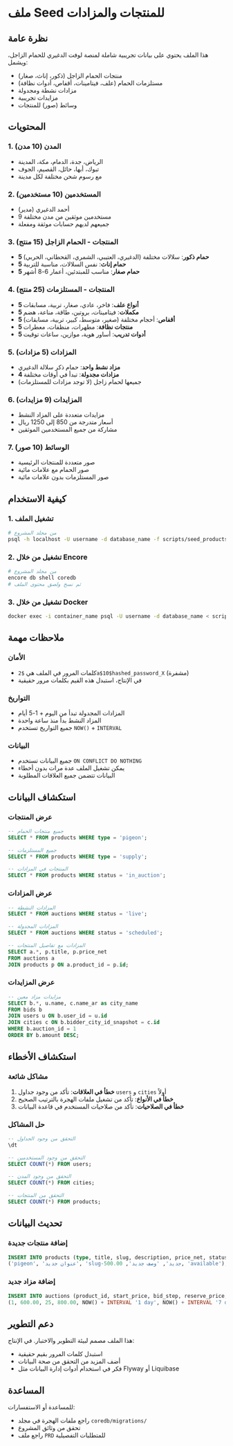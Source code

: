 # ملف Seed للمنتجات والمزادات

## نظرة عامة
هذا الملف يحتوي على بيانات تجريبية شاملة لمنصة لوفت الدغيري للحمام الزاجل، ويشمل:
- منتجات الحمام الزاجل (ذكور، إناث، صغار)
- مستلزمات الحمام (علف، فيتامينات، أقفاص، أدوات نظافة)
- مزادات نشطة ومجدولة
- مزايدات تجريبية
- وسائط (صور) للمنتجات

## المحتويات

### 1. المدن (10 مدن)
- الرياض، جدة، الدمام، مكة، المدينة
- تبوك، أبها، حائل، القصيم، الجوف
- مع رسوم شحن مختلفة لكل مدينة

### 2. المستخدمين (10 مستخدمين)
- أحمد الدغيري (مدير)
- 9 مستخدمين موثقين من مدن مختلفة
- جميعهم لديهم حسابات موثقة ومفعلة

### 3. المنتجات - الحمام الزاجل (15 منتج)
- **5 حمام ذكور**: سلالات مختلفة (الدغيري، العتيبي، الشمري، القحطاني، الحربي)
- **5 حمام إناث**: نفس السلالات، مناسبة للتربية
- **5 حمام صغار**: مناسب للمبتدئين، أعمار 6-8 أشهر

### 4. المنتجات - المستلزمات (25 منتج)
- **5 أنواع علف**: فاخر، عادي، صغار، تربية، مسابقات
- **5 مكملات**: فيتامينات، بروتين، طاقة، مناعة، هضم
- **5 أقفاص**: أحجام مختلفة (صغير، متوسط، كبير، تربية، مسابقات)
- **5 منتجات نظافة**: مطهرات، منظفات، معطرات
- **5 أدوات تدريب**: أساور هوية، موازين، ساعات توقيت

### 5. المزادات (5 مزادات)
- **مزاد نشط واحد**: حمام ذكر سلالة الدغيري
- **4 مزادات مجدولة**: تبدأ في أوقات مختلفة
- جميعها لحمام زاجل (لا توجد مزادات للمستلزمات)

### 6. المزايدات (9 مزايدات)
- مزايدات متعددة على المزاد النشط
- أسعار متدرجة من 850 إلى 1250 ريال
- مشاركة من جميع المستخدمين الموثقين

### 7. الوسائط (10 صور)
- صور متعددة للمنتجات الرئيسية
- صور الحمام مع علامات مائية
- صور المستلزمات بدون علامات مائية

## كيفية الاستخدام

### 1. تشغيل الملف
```bash
# من مجلد المشروع
psql -h localhost -U username -d database_name -f scripts/seed_products_auctions.sql
```

### 2. تشغيل من خلال Encore
```bash
# من مجلد المشروع
encore db shell coredb
# ثم نسخ ولصق محتوى الملف
```

### 3. تشغيل من خلال Docker
```bash
docker exec -i container_name psql -U username -d database_name < scripts/seed_products_auctions.sql
```

## ملاحظات مهمة

### الأمان
- كلمات المرور في الملف هي `$2a$10$hashed_password_X` (مشفرة)
- في الإنتاج، استبدل هذه القيم بكلمات مرور حقيقية

### التواريخ
- المزادات المجدولة تبدأ من اليوم + 1-5 أيام
- المزاد النشط بدأ منذ ساعة واحدة
- جميع التواريخ تستخدم `NOW()` + `INTERVAL`

### البيانات
- جميع البيانات تستخدم `ON CONFLICT DO NOTHING`
- يمكن تشغيل الملف عدة مرات بدون أخطاء
- البيانات تتضمن جميع العلاقات المطلوبة

## استكشاف البيانات

### عرض المنتجات
```sql
-- جميع منتجات الحمام
SELECT * FROM products WHERE type = 'pigeon';

-- جميع المستلزمات
SELECT * FROM products WHERE type = 'supply';

-- المنتجات في المزادات
SELECT * FROM products WHERE status = 'in_auction';
```

### عرض المزادات
```sql
-- المزادات النشطة
SELECT * FROM auctions WHERE status = 'live';

-- المزادات المجدولة
SELECT * FROM auctions WHERE status = 'scheduled';

-- المزادات مع تفاصيل المنتجات
SELECT a.*, p.title, p.price_net 
FROM auctions a 
JOIN products p ON a.product_id = p.id;
```

### عرض المزايدات
```sql
-- مزايدات مزاد معين
SELECT b.*, u.name, c.name_ar as city_name
FROM bids b
JOIN users u ON b.user_id = u.id
JOIN cities c ON b.bidder_city_id_snapshot = c.id
WHERE b.auction_id = 1
ORDER BY b.amount DESC;
```

## استكشاف الأخطاء

### مشاكل شائعة
1. **خطأ في العلاقات**: تأكد من وجود جداول `users` و `cities` أولاً
2. **خطأ في الأنواع**: تأكد من تشغيل ملفات الهجرة بالترتيب الصحيح
3. **خطأ في الصلاحيات**: تأكد من صلاحيات المستخدم في قاعدة البيانات

### حل المشاكل
```sql
-- التحقق من وجود الجداول
\dt

-- التحقق من وجود المستخدمين
SELECT COUNT(*) FROM users;

-- التحقق من وجود المدن
SELECT COUNT(*) FROM cities;

-- التحقق من المنتجات
SELECT COUNT(*) FROM products;
```

## تحديث البيانات

### إضافة منتجات جديدة
```sql
INSERT INTO products (type, title, slug, description, price_net, status) VALUES
('pigeon', 'عنوان جديد', 'slug-جديد', 'وصف جديد', 500.00, 'available');
```

### إضافة مزاد جديد
```sql
INSERT INTO auctions (product_id, start_price, bid_step, reserve_price, start_at, end_at, anti_sniping_minutes, status) VALUES
(1, 600.00, 25, 800.00, NOW() + INTERVAL '1 day', NOW() + INTERVAL '7 days', 15, 'scheduled');
```

## دعم التطوير

هذا الملف مصمم لبيئة التطوير والاختبار. في الإنتاج:
- استبدل كلمات المرور بقيم حقيقية
- أضف المزيد من التحقق من صحة البيانات
- فكر في استخدام أدوات إدارة البيانات مثل Flyway أو Liquibase

## المساعدة

للمساعدة أو الاستفسارات:
- راجع ملفات الهجرة في مجلد `coredb/migrations/`
- تحقق من وثائق المشروع
- راجع ملف `PRD` للمتطلبات التفصيلية

